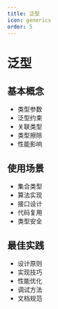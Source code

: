 ```yaml
---
title: 泛型
icon: generics
order: 5
---
```


# 泛型

## 基本概念
- 类型参数
- 泛型约束
- 关联类型
- 类型擦除
- 性能影响

## 使用场景
- 集合类型
- 算法实现
- 接口设计
- 代码复用
- 类型安全

## 最佳实践
- 设计原则
- 实现技巧
- 性能优化
- 调试方法
- 文档规范

